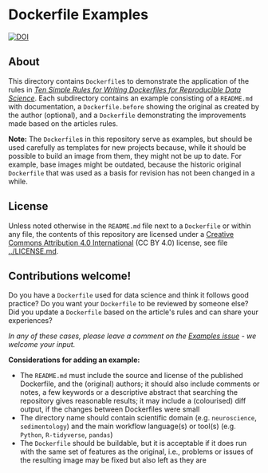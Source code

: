 # Dockerfile Examples

[![DOI](https://zenodo.org/badge/DOI/10.5281/zenodo.3878583.svg)](https://doi.org/10.5281/zenodo.3878583)

## About

This directory contains `Dockerfile`s to demonstrate the application of the rules in [_Ten Simple Rules for Writing Dockerfiles for Reproducible Data Science_](https://github.com/nuest/ten-simple-rules-dockerfiles/).
Each subdirectory contains an example consisting of a `README.md` with documentation, a `Dockerfile.before` showing the original as created by the author (optional), and a `Dockerfile` demonstrating the improvements made based on the articles rules.

**Note:** The `Dockerfile`s in this repository serve as examples, but should be used carefully as templates for new projects because, while it should be possible to build an image from them, they might not be up to date.
For example, base images might be outdated, because the historic original `Dockerfile` that was used as a basis for revision has not been changed in a while.

## License

Unless noted otherwise in the `README.md` file next to a `Dockerfile` or within any file, the contents of this repository are licensed under a [Creative Commons Attribution 4.0 International](https://creativecommons.org/licenses/by/4.0/) (CC BY 4.0) license, see file [../LICENSE.md](LICENSE.md).

## Contributions welcome!

Do you have a `Dockerfile` used for data science and think it follows good practice?
Do you want your `Dockerfile` to be reviewed by someone else?
Did you update a `Dockerfile` based on the article's rules and can share your experiences?

_In any of these cases, please leave a comment on the [Examples issue](https://github.com/nuest/ten-simple-rules-dockerfiles/issues/4) - we welcome your input._

**Considerations for adding an example:**

- The `README.md` must include the source and license of the published Dockerfile, and the (original) authors; it should also include comments or notes, a few keywords or a descriptive abstract that searching the repository gives reasonable results; it may include a (colourised) diff output, if the changes between Dockerfiles were small
- The directory name should contain scientific domain (e.g. `neuroscience`, `sedimentology`) and the main workflow language(s) or tool(s) (e.g. `Python`, `R-tidyverse`, `pandas`)
- The `Dockerfile` should be buildable, but it is acceptable if it does run with the same set of features as the original, i.e., problems or issues of the resulting image may be fixed but also left as they are
